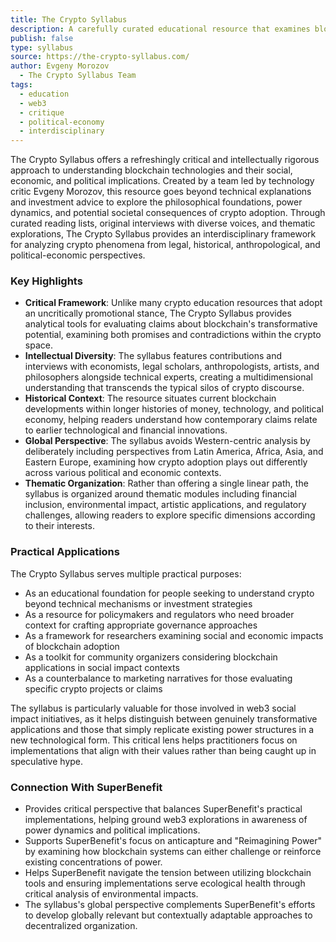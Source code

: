 ```yaml
---
title: The Crypto Syllabus
description: A carefully curated educational resource that examines blockchain technologies, cryptocurrencies, and Web3 through critical interdisciplinary perspectives beyond typical techno-optimist narratives.
publish: false
type: syllabus
source: https://the-crypto-syllabus.com/
author: Evgeny Morozov
  - The Crypto Syllabus Team
tags:
  - education
  - web3
  - critique
  - political-economy
  - interdisciplinary
---
```


The Crypto Syllabus offers a refreshingly critical and intellectually rigorous approach to understanding blockchain technologies and their social, economic, and political implications. Created by a team led by technology critic Evgeny Morozov, this resource goes beyond technical explanations and investment advice to explore the philosophical foundations, power dynamics, and potential societal consequences of crypto adoption. Through curated reading lists, original interviews with diverse voices, and thematic explorations, The Crypto Syllabus provides an interdisciplinary framework for analyzing crypto phenomena from legal, historical, anthropological, and political-economic perspectives.

### Key Highlights
- **Critical Framework**: Unlike many crypto education resources that adopt an uncritically promotional stance, The Crypto Syllabus provides analytical tools for evaluating claims about blockchain's transformative potential, examining both promises and contradictions within the crypto space.
- **Intellectual Diversity**: The syllabus features contributions and interviews with economists, legal scholars, anthropologists, artists, and philosophers alongside technical experts, creating a multidimensional understanding that transcends the typical silos of crypto discourse.
- **Historical Context**: The resource situates current blockchain developments within longer histories of money, technology, and political economy, helping readers understand how contemporary claims relate to earlier technological and financial innovations.
- **Global Perspective**: The syllabus avoids Western-centric analysis by deliberately including perspectives from Latin America, Africa, Asia, and Eastern Europe, examining how crypto adoption plays out differently across various political and economic contexts.
- **Thematic Organization**: Rather than offering a single linear path, the syllabus is organized around thematic modules including financial inclusion, environmental impact, artistic applications, and regulatory challenges, allowing readers to explore specific dimensions according to their interests.

### Practical Applications

The Crypto Syllabus serves multiple practical purposes:

- As an educational foundation for people seeking to understand crypto beyond technical mechanisms or investment strategies
- As a resource for policymakers and regulators who need broader context for crafting appropriate governance approaches
- As a framework for researchers examining social and economic impacts of blockchain adoption
- As a toolkit for community organizers considering blockchain applications in social impact contexts
- As a counterbalance to marketing narratives for those evaluating specific crypto projects or claims

The syllabus is particularly valuable for those involved in web3 social impact initiatives, as it helps distinguish between genuinely transformative applications and those that simply replicate existing power structures in a new technological form. This critical lens helps practitioners focus on implementations that align with their values rather than being caught up in speculative hype.

### Connection With SuperBenefit

- Provides critical perspective that balances SuperBenefit's practical implementations, helping ground web3 explorations in awareness of power dynamics and political implications.
- Supports SuperBenefit's focus on anticapture and "Reimagining Power" by examining how blockchain systems can either challenge or reinforce existing concentrations of power.
- Helps SuperBenefit navigate the tension between utilizing blockchain tools and ensuring implementations serve ecological health through critical analysis of environmental impacts.
- The syllabus's global perspective complements SuperBenefit's efforts to develop globally relevant but contextually adaptable approaches to decentralized organization.
